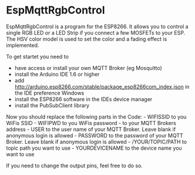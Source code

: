 # EspMqttRgbControl

EspMqttRgbControl is a program for the ESP8266. It allows you to control a single RGB LED or a LED Strip if you connect a few MOSFETs to your ESP. The HSV color model is used to set the color and a fading effect is implemented.


To get startet you need to
  - have access or install your own MQTT Broker (eg Mosquitto)
  - install the Arduino IDE 1.6 or higher
  - add http://arduino.esp8266.com/stable/package_esp8266com_index.json in the IDE preference Windows
  - install the ESP8266 software in the IDEs device manager
  - install the PubSubClient library

Now you should replace the following parts in the Code:
    - WIFISSID to you WiFis SSID
    - WIFIPWD to you WiFis password
    - to your MQTT Brokers address
    - USER to the user name of your MQTT Broker. Leave blank if anonymous login is allowed
    - PASSWORD to the password of your MQTT Broker. Leave blank if anonymous login is allowed
    - /YOUR/TOPIC/PATH to topic path you want to use
    - YOURDEVICENAME to the device name you want to use

If you need to change the output pins, feel free to do so.

    
